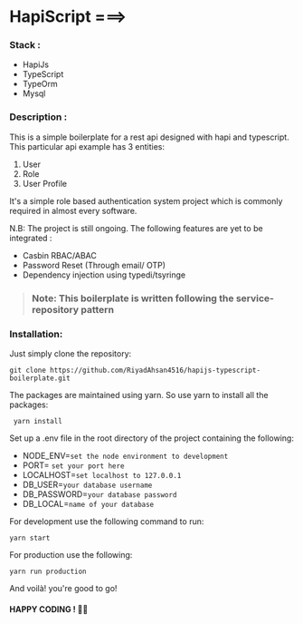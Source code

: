# HapiScript ===>

### Stack :
* HapiJs
* TypeScript 
* TypeOrm 
* Mysql

### Description : 

This is a simple boilerplate for a rest api designed with hapi and typescript. This particular api example has 3 entities:  
1. User
2. Role
3. User Profile

It's a simple role based authentication system project which is commonly required in almost every software.  

N.B: The project is still ongoing. The following features are yet to be integrated :
 * Casbin RBAC/ABAC
 * Password Reset (Through email/ OTP)  
 * Dependency injection using typedi/tsyringe

 
> ### Note: This boilerplate is written following the service-repository pattern
 

### Installation:

Just simply clone the repository:

    git clone https://github.com/RiyadAhsan4516/hapijs-typescript-boilerplate.git

The packages are maintained using yarn. So use yarn to install all the packages:  

     yarn install

Set up a .env file in the root directory of the project containing the following:
   * NODE_ENV=``set the node environment to development``
   * PORT= ``set your port here``
   * LOCALHOST=``set localhost to 127.0.0.1``
   * DB_USER=``your database username``
   * DB_PASSWORD=``your database password``
   * DB_LOCAL=``name of your database``

For development use the following command to run:
   
    yarn start

For production use the following:

    yarn run production

And voilà! you're good to go!  

#### HAPPY CODING ! 👊👊

